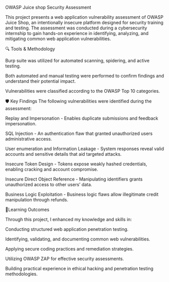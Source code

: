 OWASP Juice shop Security Assessment

This project presents a web application vulnerability assessment of OWASP Juice Shop, an intentionally insecure platform designed for security training and testing. The assessment was conducted during a cybersecurity internship to gain hands-on experience in identifying, analyzing, and mitigating common web application vulnerabilities.

🔍 Tools & Methodology

Burp suite was utilized for automated scanning, spidering, and active testing.

Both automated and manual testing were performed to confirm findings and understand their potential impact.

Vulnerabilities were classified according to the OWASP Top 10 categories.

🛡️ Key Findings
The following vulnerabilities were identified during the assessment:

Replay and Impersonation - Enables duplicate submissions and feedback impersonation.

SQL Injection - An authentication flaw that granted unauthorized users administrative access.

User enumeration and Information Leakage - System responses reveal valid accounts and sensitive details that aid targeted attacks.

Insecure Token Design - Tokens expose weakly hashed credentials, enabling cracking and account compromise.

Insecure Direct Object Reference - Manipulating identifiers grants unauthorized access to other users’ data.

Business Logic Exploitation - Business logic flaws allow illegitimate credit manipulation through refunds.


🎯Learning Outcomes

Through this project, I enhanced my knowledge and skills in:

Conducting structured web application penetration testing.

Identifying, validating, and documenting common web vulnerabilities.

Applying secure coding practices and remediation strategies.

Utilizing OWASP ZAP for effective security assessments.

Building practical experience in ethical hacking and penetration testing methodologies.
